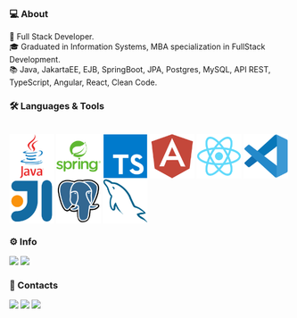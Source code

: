 ### 💻 About
 🚀 Full Stack Developer.
 <br> 🎓 Graduated in Information Systems, MBA specialization in FullStack Development.
 <br> 📚 Java, JakartaEE, EJB, SpringBoot, JPA, Postgres, MySQL, API REST, TypeScript, Angular, React, Clean Code.



### 🛠 Languages & Tools 

 <div style="display: inline_block"><br>
  <img align="center" alt="Java" height="80" width="80" src="https://github.com/devicons/devicon/blob/master/icons/java/java-original-wordmark.svg">
  <img align="center" alt="Spring" height="80" width="80" src="https://github.com/devicons/devicon/blob/master/icons/spring/spring-original-wordmark.svg">
  <img align="center" alt="TypeScript" height="80" width="80" src="https://github.com/devicons/devicon/blob/master/icons/typescript/typescript-original.svg">
  <img align="center" alt="Angular" height="80" width="80" src="https://github.com/devicons/devicon/blob/master/icons/angularjs/angularjs-plain.svg">
  <img align="center" alt="React" height="80" width="80" src="https://github.com/devicons/devicon/blob/master/icons/react/react-original.svg">
   
  <img align="center" alt="VsCode" height="80" width="80" src="https://github.com/devicons/devicon/blob/master/icons/vscode/vscode-original.svg">
  <img align="center" alt="IDEA" height="80" width="80" src="https://github.com/devicons/devicon/blob/master/icons/intellij/intellij-original.svg">
  <img align="center" alt="Postgres" height="80" width="80" src="https://github.com/devicons/devicon/blob/master/icons/postgresql/postgresql-original.svg">
  <img align="center" alt="MySQL" height="80" width="80" src="https://github.com/devicons/devicon/blob/master/icons/mysql/mysql-original.svg">

### ⚙️ Info 
<p>  
  <img src="https://github-readme-streak-stats.herokuapp.com?user=joaopaulu&theme=ayu-light&hide_border=true&date_format=j%20M%5B%20Y%5D" />  
  <img src = "https://github-readme-stats.vercel.app/api/top-langs/?username=joaopaulu&hide=ruby,css,html,scss,Objective-C,Starlark,Shell,Handlebars&locale=pt-BR&theme=vue&hide_border=true&bg_colog=#fafafa">
</p>

### 🤝 Contacts

<a href="https://www.linkedin.com/in/joaopaulu/" target="_blank"><img src="https://img.shields.io/badge/-LinkedIn-0077B5?style=flat&logo=Linkedin&logoColor=white"/></a>
<a href="mailto:jptick@gmail.com"><img src="https://img.shields.io/badge/-jptick@gmail.com-D14836?style=flat&logo=Gmail&logoColor=white"/></a>
<a href="https://wa.me/5561981600679" target="_blank"><img src="https://img.shields.io/badge/-whatsapp-00e676?style=flat&logo=Whatsapp&logoColor=white"/></a>



